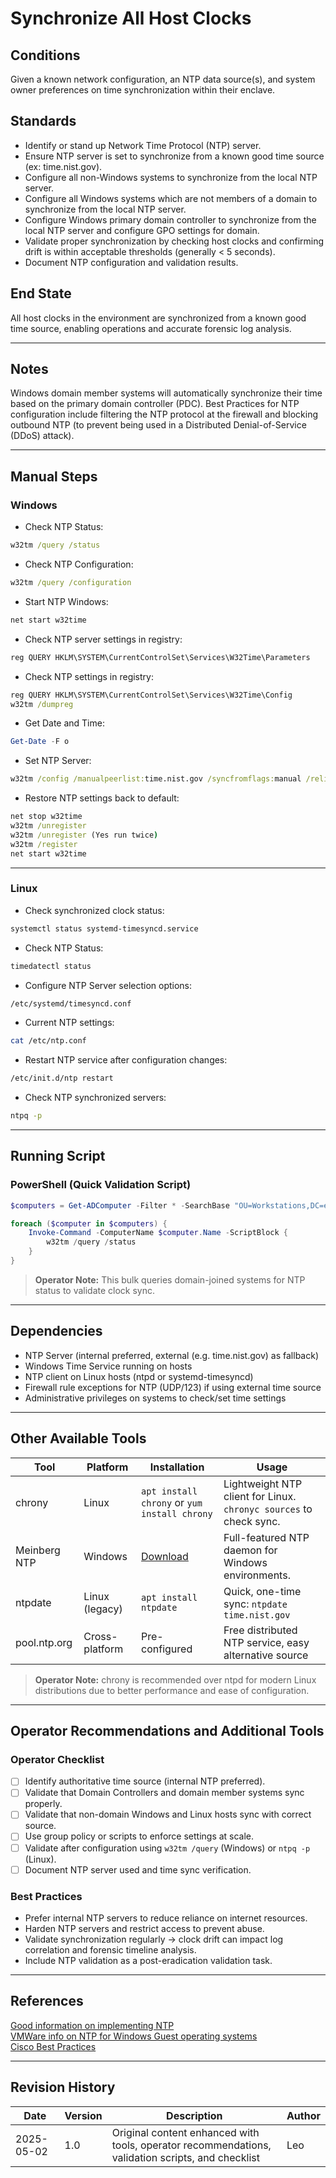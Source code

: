 # Synchronize All Host Clocks

## Conditions

Given a known network configuration, an NTP data source(s), and system owner preferences on time synchronization within their enclave.

## Standards

* Identify or stand up Network Time Protocol (NTP) server.
* Ensure NTP server is set to synchronize from a known good time source (ex: time.nist.gov).
* Configure all non-Windows systems to synchronize from the local NTP server.
* Configure all Windows systems which are not members of a domain to synchronize from the local NTP server.
* Configure Windows primary domain controller to synchronize from the local NTP server and configure GPO settings for domain.
* Validate proper synchronization by checking host clocks and confirming drift is within acceptable thresholds (generally < 5 seconds).
* Document NTP configuration and validation results.

## End State

All host clocks in the environment are synchronized from a known good time source, enabling operations and accurate forensic log analysis.

---

## Notes

Windows domain member systems will automatically synchronize their time based on the primary domain controller (PDC). Best Practices for NTP configuration include filtering the NTP protocol at the firewall and blocking outbound NTP (to prevent being used in a Distributed Denial-of-Service (DDoS) attack).

---

## Manual Steps

### Windows

* Check NTP Status:
```bat
w32tm /query /status
```

* Check NTP Configuration:
```bat
w32tm /query /configuration
```

* Start NTP Windows:
```bat
net start w32time
```

* Check NTP server settings in registry:
```bat
reg QUERY HKLM\SYSTEM\CurrentControlSet\Services\W32Time\Parameters
```

* Check NTP settings in registry:
```bat
reg QUERY HKLM\SYSTEM\CurrentControlSet\Services\W32Time\Config
w32tm /dumpreg
```

* Get Date and Time:
```powershell
Get-Date -F o
```

* Set NTP Server:
```bat
w32tm /config /manualpeerlist:time.nist.gov /syncfromflags:manual /reliable:yes /update
```

* Restore NTP settings back to default:
```bat
net stop w32time
w32tm /unregister
w32tm /unregister (Yes run twice)
w32tm /register
net start w32time
```

---

### Linux

* Check synchronized clock status:
```bash
systemctl status systemd-timesyncd.service
```

* Check NTP Status:
```bash
timedatectl status
```

* Configure NTP Server selection options:
```bash
/etc/systemd/timesyncd.conf
```

* Current NTP settings:
```bash
cat /etc/ntp.conf
```

* Restart NTP service after configuration changes:
```bash
/etc/init.d/ntp restart
```

* Check NTP synchronized servers:
```bash
ntpq -p
```

---

## Running Script

### PowerShell (Quick Validation Script)

```powershell
$computers = Get-ADComputer -Filter * -SearchBase "OU=Workstations,DC=example,DC=com"

foreach ($computer in $computers) {
    Invoke-Command -ComputerName $computer.Name -ScriptBlock {
        w32tm /query /status
    }
}
```

> **Operator Note:** This bulk queries domain-joined systems for NTP status to validate clock sync.

---

## Dependencies

* NTP Server (internal preferred, external (e.g. time.nist.gov) as fallback)
* Windows Time Service running on hosts
* NTP client on Linux hosts (ntpd or systemd-timesyncd)
* Firewall rule exceptions for NTP (UDP/123) if using external time source
* Administrative privileges on systems to check/set time settings

---

## Other Available Tools

| Tool | Platform | Installation | Usage |
|------|----------|--------------|-------|
| chrony | Linux | `apt install chrony` or `yum install chrony` | Lightweight NTP client for Linux. `chronyc sources` to check sync. |
| Meinberg NTP | Windows | [Download](https://www.meinbergglobal.com/english/sw/ntp.htm) | Full-featured NTP daemon for Windows environments. |
| ntpdate | Linux (legacy) | `apt install ntpdate` | Quick, one-time sync: `ntpdate time.nist.gov` |
| pool.ntp.org | Cross-platform | Pre-configured | Free distributed NTP service, easy alternative source |

> **Operator Note:** chrony is recommended over ntpd for modern Linux distributions due to better performance and ease of configuration.

---

## Operator Recommendations and Additional Tools

### Operator Checklist

- [ ] Identify authoritative time source (internal NTP preferred).
- [ ] Validate that Domain Controllers and domain member systems sync properly.
- [ ] Validate that non-domain Windows and Linux hosts sync with correct source.
- [ ] Use group policy or scripts to enforce settings at scale.
- [ ] Validate after configuration using `w32tm /query` (Windows) or `ntpq -p` (Linux).
- [ ] Document NTP server used and time sync verification.

### Best Practices

- Prefer internal NTP servers to reduce reliance on internet resources.
- Harden NTP servers and restrict access to prevent abuse.
- Validate synchronization regularly → clock drift can impact log correlation and forensic timeline analysis.
- Include NTP validation as a post-eradication validation task.

---

## References

[Good information on implementing NTP](http://Support.ntp.org/bin/view/Support/SelectingOffsiteNTPServers)  
[VMWare info on NTP for Windows Guest operating systems](https://kb.vmware.com/kb/1318)  
[Cisco Best Practices](https://www.cisco.com/c/en/us/support/docs/availability/high-availability/19643-ntpm.html)

---

## Revision History

| Date | Version | Description | Author |
|------|---------|-------------|--------|
| 2025-05-02 | 1.0 | Original content enhanced with tools, operator recommendations, validation scripts, and checklist | Leo |

